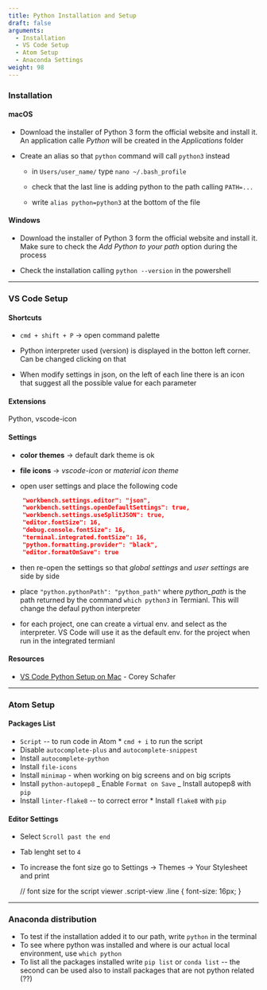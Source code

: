 ```yaml
---
title: Python Installation and Setup
draft: false
arguments:
  - Installation
  - VS Code Setup
  - Atom Setup
  - Anaconda Settings
weight: 98
---
```


### Installation

#### macOS
    
- Download the installer of Python 3 form the official website and install it. An application calle _Python_ will be created in the _Applications_ folder

- Create an alias so that `python` command will call `python3` instead
    
    - in `Users/user_name/` type `nano ~/.bash_profile`

    - check that the last line is adding python to the path calling `PATH=...`

    - write `alias python=python3` at the bottom of the file

#### Windows

- Download the installer of Python 3 form the official website and install it. Make sure to check the _Add Python to your path_ option during the process

- Check the installation calling `python --version` in the powershell

* * *

### VS Code Setup

#### Shortcuts

-   `cmd + shift + P` &rarr; open command palette

-   Python interpreter used (version) is displayed in the botton left corner. Can be changed clicking on that

-   When modify settings in json, on the left of each line there is an icon that suggest all the possible value for each parameter

#### Extensions

Python, vscode-icon

#### Settings

-   **color themes** &rarr; default dark theme is ok

-   **file icons** &rarr; _vscode-icon_ or _material icon theme_

-   open user settings and place the following code

```json
    "workbench.settings.editor": "json",
    "workbench.settings.openDefaultSettings": true,
    "workbench.settings.useSplitJSON": true,
    "editor.fontSize": 16,
    "debug.console.fontSize": 16,
    "terminal.integrated.fontSize": 16,
    "python.formatting.provider": "black",
    "editor.formatOnSave": true
```

- then re-open the settings so that _global settings_ and _user settings_ are side by side

- place `"python.pythonPath": "python_path"` where *python_path* is the path returned by the command `which python3` in Termianl. This will change the defaul python interpreter

- for each project, one can create a virtual env. and select as the interpreter. VS Code will use it as the default env. for the project when run in the integrated termianl

#### Resources

-   [VS Code Python Setup on Mac](https://youtu.be/06I63_p-2A4) - Corey Schafer

* * *

### Atom Setup

#### Packages List

-   `Script` -- to run code in Atom
    		\* `cmd + i` to run the script
-   Disable `autocomplete-plus` and `autocomplete-snippest`
-   Install `autocomplete-python`
-   Install `file-icons`
-   Install `minimap` - when working on big screens and on big scripts
-   Install `python-autopep8`
    		_ Enable `Format on Save`
    		_ Install autopep8 with `pip`
-   Install `linter-flake8` -- to correct error
    		\* Install `flake8` with `pip`

#### Editor Settings

-   Select `Scroll past the end`
-   Tab lenght set to `4`
-   To increase the font size go to Settings -> Themes -> Your Stylesheet and print


    // font size for the script viewer
    .script-view .line {
      font-size: 16px;
    }

* * *

### Anaconda distribution

-   To test if the installation added it to our path, write `python` in the terminal
-   To see where python was installed and where is our actual local environment, use `which python`
-   To list all the packages installed write `pip list` or `conda list` -- the second can be used also to install packages that are not python related (??)

